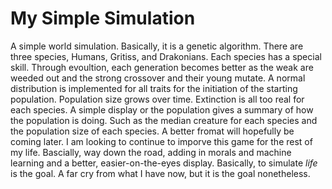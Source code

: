 # My Simple Simulation
A simple world simulation. Basically, it is a genetic algorithm. There are three species, Humans, Gritiss, and Drakonians.
Each species has a special skill. Through evoultion, each generation becomes better as the weak are weeded out and the strong crossover and their young mutate. A normal distribution is implemented for all traits for the initiation of the starting population. Population size grows over time. Extinction is all too real for each species. A simple display or the population gives a summary of how the population is doing. Such as the median creature for each species and the population size of each species. A better fromat will hopefully be coming later. I am looking to continue to imporve this game for the rest of my life. Bascially, way down the road, adding in morals and machine learning and a better, easier-on-the-eyes display. Basically,  to simulate *life* is the goal. A far cry from what I have now, but it is the goal nonetheless. 
